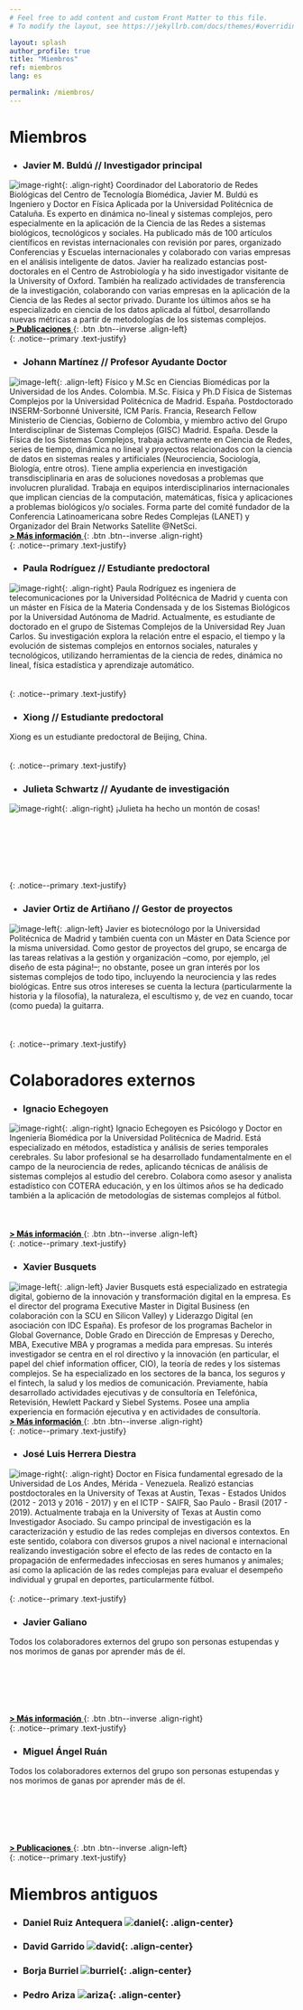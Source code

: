 ```yaml
---
# Feel free to add content and custom Front Matter to this file.
# To modify the layout, see https://jekyllrb.com/docs/themes/#overriding-theme-defaults

layout: splash
author_profile: true
title: "Miembros"
ref: miembros
lang: es

permalink: /miembros/
---
```

# Miembros

* ### Javier M. Buldú // Investigador principal

![image-right](/assets/images/buldu_new.png){: .align-right}
Coordinador del Laboratorio de Redes Biológicas del Centro de Tecnología Biomédica, Javier M. Buldú es Ingeniero y Doctor en Física Aplicada por la Universidad Politécnica de Cataluña. Es experto en dinámica no-lineal y sistemas complejos, pero especialmente en la aplicación de la Ciencia de las Redes a sistemas biológicos, tecnológicos y sociales. Ha publicado más de 100 artículos científicos en revistas internacionales con revisión por pares, organizado Conferencias y Escuelas internacionales y colaborado con varias empresas en el análisis inteligente de datos. Javier ha realizado estancias post-doctorales en el Centro de Astrobiología y ha sido investigador visitante de la University of Oxford. También ha realizado actividades de transferencia de la investigación, colaborando con varias empresas en la aplicación de la Ciencia de las Redes al sector privado. Durante los últimos años se ha especializado en ciencia de los datos aplicada al fútbol, desarrollando nuevas métricas a partir de metodologías de los sistemas complejos.<br />
[<span style="color: black"> **> Publicaciones** </span>](http://www.complexity.es/jmbuldu/publications){: .btn .btn--inverse .align-left}<br />
{: .notice--primary .text-justify}

* ### Johann Martínez // Profesor Ayudante Doctor

![image-left](/assets/images/martinez.png){: .align-left}
Físico y M.Sc en Ciencias Biomédicas por la Universidad de los Andes. Colombia. M.Sc. Física y Ph.D Física de Sistemas Complejos por la Universidad Politécnica de Madrid. España. Postdoctorado INSERM-Sorbonné Université, ICM París. Francia, Research Fellow Ministerio de Ciencias, Gobierno de Colombia, y miembro activo del Grupo Interdisciplinar de Sistemas Complejos (GISC) Madrid. España. Desde la Física de los Sistemas Complejos, trabaja activamente en Ciencia de Redes, series de tiempo, dinámica no lineal y proyectos relacionados con la ciencia de datos en sistemas reales y artificiales (Neurociencia, Sociología, Biología, entre otros). Tiene amplia experiencia en investigación transdisciplinaria en aras de soluciones novedosas a problemas que involucren pluralidad. Trabaja en equipos interdisciplinarios internacionales que implican ciencias de la computación, matemáticas, física y aplicaciones a problemas biológicos y/o sociales. Forma parte del comité fundador de la Conferencia Latinoamericana sobre Redes Complejas (LANET) y Organizador del Brain Networks Satellite @NetSci.<br />
[<span style="color: black"> **> Más información** </span>](https://johemart.wixsite.com/neurocomplexity){: .btn .btn--inverse .align-right}<br />
{: .notice--primary .text-justify}

* ### Paula Rodríguez // Estudiante predoctoral

![image-right](/assets/images/paula.png){: .align-right}
Paula Rodríguez es ingeniera de telecomunicaciones por la Universidad Politécnica de Madrid y cuenta con un máster en Física de la Materia Condensada y de los Sistemas Biológicos por la Universidad Autónoma de Madrid. Actualmente, es estudiante de doctorado en el grupo de Sistemas Complejos de la Universidad Rey Juan Carlos. Su investigación explora la relación entre el espacio, el tiempo y la evolución de sistemas complejos en entornos sociales, naturales y tecnológicos, utilizando herramientas de la ciencia de redes, dinámica no lineal, física estadística y aprendizaje automático.<br /><br /><br />
{: .notice--primary .text-justify}

* ### Xiong // Estudiante predoctoral

Xiong es un estudiante predoctoral de Beijing, China.<br /><br /><br />
{: .notice--primary .text-justify}

* ### Julieta Schwartz // Ayudante de investigación

![image-right](/assets/images/julieta.png){: .align-right}
¡Julieta ha hecho un montón de cosas!<br /><br /><br /><br /><br /><br /><br /><br />
{: .notice--primary .text-justify}

* ### Javier Ortiz de Artiñano // Gestor de proyectos

![image-left](/assets/images/ortiz.png){: .align-left}
Javier es biotecnólogo por la Universidad Politécnica de Madrid y también cuenta con un Máster en Data Science por la misma universidad. Como gestor de proyectos del grupo, se encarga de las tareas relativas a la gestión y organización –como, por ejemplo, ¡el diseño de esta página!–; no obstante, posee un gran interés por los sistemas complejos de todo tipo, incluyendo la neurociencia y las redes biológicas. Entre sus otros intereses se cuenta la lectura (particularmente la historia y la filosofía), la naturaleza, el escultismo y, de vez en cuando, tocar (como pueda) la guitarra.<br /><br /><br /><br />
{: .notice--primary .text-justify}

# Colaboradores externos

* ### Ignacio Echegoyen

![image-right](/assets/images/echegoyen.png){: .align-right}
Ignacio Echegoyen es Psicólogo y Doctor en Ingeniería Biomédica por la Universidad Politécnica de Madrid. Está especializado en métodos, estadística y análisis de series temporales cerebrales. Su labor profesional se ha desarrollado fundamentalmente en el campo de la neurociencia de redes, aplicando técnicas de análisis de sistemas complejos al estudio del cerebro. Colabora como asesor y analista estadístico con COTERA educación, y en los últimos años se ha dedicado también a la aplicación de metodologías de sistemas complejos al fútbol.<br /><br /><br /><br />
[<span style="color: black"> **> Más información** </span>](https://nachoenblanco.github.io/){: .btn .btn--inverse .align-left}<br />
{: .notice--primary .text-justify}

* ### Xavier Busquets

![image-left](/assets/images/busquets.png){: .align-left}
Javier Busquets está especializado en estrategia digital, gobierno de la innovación y transformación digital en la empresa. Es el director del programa Executive Master in Digital Business (en colaboración con la SCU en Silicon Valley) y Liderazgo Digital (en asociación con IDC España). Es profesor de los programas Bachelor in Global Governance, Doble Grado en Dirección de Empresas y Derecho, MBA, Executive MBA y programas a medida para empresas. Su interés investigador se centra en el rol directivo y la innovación (en particular, el papel del chief information officer, CIO), la teoría de redes y los sistemas complejos. Se ha especializado en los sectores de la banca, los seguros y el fintech, la salud y los medios de comunicación. Previamente, había desarrollado actividades ejecutivas y de consultoría en Telefónica, Retevisión, Hewlett Packard y Siebel Systems. Posee una amplia experiencia en formación ejecutiva y en actividades de consultoría.<br />
[<span style="color: black"> **> Más información** </span>](https://www.esade.edu/profesorado/xavier.busquets){: .btn .btn--inverse .align-right}<br />
{: .notice--primary .text-justify}

* ### José Luis Herrera Diestra

![image-right](/assets/images/diestra.png){: .align-right}
Doctor en Física fundamental egresado de la Universidad de Los Andes, Mérida - Venezuela. Realizó estancias postdoctorales en la University of Texas at Austin, Texas - Estados Unidos (2012 - 2013 y 2016 - 2017) y en el ICTP - SAIFR, Sao Paulo - Brasil (2017 - 2019). Actualmente trabaja en la University of Texas at Austin como Investigador Asociado. Su campo principal de investigación es la caracterización y estudio de las redes complejas en diversos contextos. En este sentido, colabora con diversos grupos a nivel nacional e internacional realizando investigación sobre el efecto de las redes de contacto en la propagación de enfermedades infecciosas en seres humanos y animales; así como la aplicación de las redes complejas para evaluar el desempeño individual y grupal en deportes, particularmente fútbol.<br /><br />
{: .notice--primary .text-justify}

* ### Javier Galiano

Todos los colaboradores externos del grupo son personas estupendas y nos morimos de ganas por aprender más de él. <br /><br /><br /><br /><br /><br /><br />
[<span style="color: black"> **> Más información** </span>](https://www.esade.edu/profesorado/xavier.busquets){: .btn .btn--inverse .align-right}<br />
{: .notice--primary .text-justify}

* ### Miguel Ángel Ruán

Todos los colaboradores externos del grupo son personas estupendas y nos morimos de ganas por aprender más de él. <br /><br /><br /><br /><br /><br /><br />
[<span style="color: black"> **> Publicaciones** </span>](https://www.researchgate.net/profile/Miguel-Ruano-4){: .btn .btn--inverse .align-left}<br />
{: .notice--primary .text-justify}

# Miembros antiguos

* ### Daniel Ruiz Antequera ![daniel](/assets/images/antequera.png){: .align-center}

* ### David Garrido ![david](/assets/images/garrido.png){: .align-center}

* ### Borja Burriel ![burriel](/assets/images/burriel.png){: .align-center}

* ### Pedro Ariza ![ariza](/assets/images/ariza.png){: .align-center}

